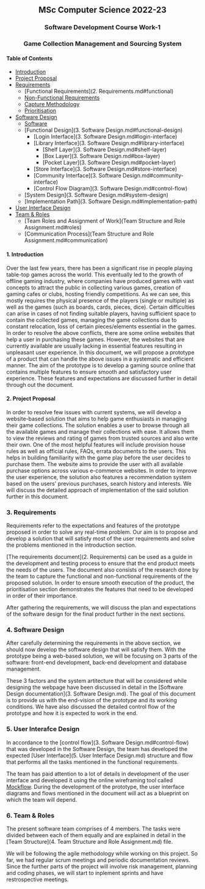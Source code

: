<h2 style = "text-align: center;"> MSc Computer Science 2022-23 </h2>
<h3 style = "text-align: center;"> Software Development Course Work-1 </h3>
<h3 style = "text-align: center;"> Game Collection Management and Sourcing System </h3>

#### Table of Contents 
- [Introduction](#introduction)
- [Project Proposal](#project-proposal)
- [Requirements](#requirements)
    - [Functional Requirements](2. Requirements.md#functional)
    - [Non-Functional Requirements](2.%20Requirements.md#non-functional)
    - [Capture Methodology](2.%20Requirements.md#capture)
    - [Prioritisation](2.%20Requirements.md#prioritisation)
- [Software Design](#software-design)
    - [Software](3.%20Software%20Design.md#software)
    - [Functional Design](3. Software Design.md#functional-design)
        - [Login Interface](3. Software Design.md#login-interface)
        - [Library Interface](3. Software Design.md#library-interface)
            - [Shelf Layer](3. Software Design.md#shelf-layer)
            - [Box Layer](3. Software Design.md#box-layer)
            - [Pocket Layer](3. Software Design.md#pocket-layer)
        - [Store Interface](3. Software Design.md#store-interface)
        - [Community Interface](3. Software Design.md#community-interface)
        - [Control Flow Diagram](3. Software Design.md#control-flow)
    - [System Design](3. Software Design.md#system-design)
    - [Implementation Path](3. Software Design.md#implementation-path)
- [User Interface Design](#user-interface)
- [Team & Roles](#team)
    - [Team Roles and Assignment of Work](Team Structure and Role Assignment.md#roles)
    - [Communication Process](Team Structure and Role Assignment.md#communication)

<h4>1. Introduction <a name = 'introduction'></a></h4>
Over the last few years, there has been a significant rise in people playing table-top games across the world. This eventually led to the growth of offline gaming industry, where companies have produced games with vast concepts to attract the public in collecting various games, creation of gaming cafes or clubs, hosting friendly competitions. As we can see, this mostly requires the physical presence of the players (single or multiple) as well as the games (such as boards, cards, pieces, dice). Certain difficulties can arise in cases of not finding suitable players, having sufficient space to contain the collected games, managing the game collections due to constant relocation, loss of certain pieces/elements essential in the games. In order to resolve the above conflicts, there are some online websites that help a user in purchasing these games. However, the websites that are currently available are usually lacking in essential features resulting in unpleasant user experience. In this document, we will propose a prototype of a product that can handle the above issues in a systematic and efficient manner. The aim of the prototype is to develop a gaming source online that contains multiple features to ensure smooth and satisfactory user experience. These features and expectations are discussed further in detail through out the document. 

<h4>2. Project Proposal <a name = 'project-proposal'></a></h4>
In order to resolve few issues with current systems, we will develop a website-based solution that aims to help game enthusiasts in managing their game collections. The solution enables a user to browse through all the available games and manage their collections with ease. It allows them to view the reviews and rating of games from trusted sources and also write their own. One of the most helpful features will include provision house rules as well as official rules, FAQs, errata documents to the users. This helps in building familiarity with the game play before the user decides to purchase them. The website aims to provide the user with all available purchase options across various e-commerce websites. In order to improve the user experience, the solution also features a recommendation system based on the users' previous purchases, search history and interests. We will discuss the detailed approach of implementation of the said solution further in this document. 

### 3. Requirements <a name = 'requirements'></a>

Requirements refer to the expectations and features of the prototype proposed in order to solve any real-time problem. Our aim is to propose and develop a solution that will satisfy most of the user requirements and solve the problems mentioned in the introduction section. 

[The requirements document](2. Requirements) can be used as a guide in the development and testing process to ensure that the end product meets the needs of the users. The document also consists of the research done by the team to capture the functional and non-functional requirements of the proposed solution. In order to ensure smooth execution of the product,  the prioritisation section demonstrates the features that need to be developed in order of their importance. 

After gathering the requirements, we will discuss the plan and expectations of the software design for the final product further in the next sections. 

### 4. Software Design <a name = "software-design"></a>
After carefully determining the requirements in the above section, we should now develop the software design that will satisfy them. With the prototype being a web-based solution, we will be focusing on 3 parts of the software: front-end development, back-end development and database management. 

These 3 factors and the system artitecture that will be considered while designing the webpage have been discussed in detail in the [Software Design documentation](3. Software Design.md). The goal of this document is to provide us with the end-vision of the prototype and its working conditions. We have also discussed the detailed control flow of the prototype and how it is expected to work in the end.

### 5. User Interafce Design <a name = "user-interface"></a>
In accordance to the [control flow](3. Software Design.md#control-flow) that was developed in the Software Design, the team has developed the expected [User Interface](5. User Interface Design.md) structure and flow that performs all the tasks mentioned in the functional requirements. 

The team has paid attention to a lot of details in development of the user interface and developed it using the online wireframing tool called [Mockflow](https://www.mockflow.com/). During the development of the prototype, the user interface diagrams and flows mentioned in the document will act as a blueprint on which the team will depend. 

### 6. Team & Roles <a name = "team"></a>
The present software team comprises of 4 members. The tasks were divided between each of them equally and are explained in detail in the [Team Structure](4. Team Structure and Role Assignment.md) file. 

We will be following the agile methodology while working on this project. So far, we had regular scrum meetings and periodic documentation reviews. Since the further parts of the project will involve risk management, planning and coding phases, we will start to inplement sprints and have restrospective meetings.  
